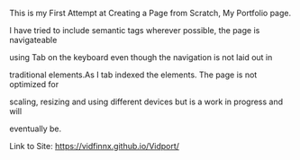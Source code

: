 This is my First Attempt at Creating a Page from Scratch, My Portfolio page.

I have tried to include semantic tags wherever possible, the page is navigateable 

using Tab on the keyboard even though the navigation is not laid out in 

traditional elements.As I tab indexed the elements. The page is not optimized for 

scaling, resizing and using different devices but is a work in progress and will 

eventually be.

Link to Site: https://vidfinnx.github.io/Vidport/

